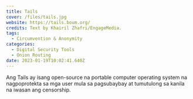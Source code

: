 ```yaml
---
title: Tails
cover: /files/tails.jpg
website: https://tails.boum.org/
credits: Text by Khairil Zhafri/EngageMedia.
tags:
  - Circumvention & Anonymity
categories:
  - Digital Security Tools
  - Onion Routing
date: 2023-01-19T10:02:41.640Z
---
```

Ang Tails ay isang open-source na portable computer operating system na nagpoprotekta sa mga user mula sa pagsubaybay at tumutulong sa kanila na iwasan ang censorship.